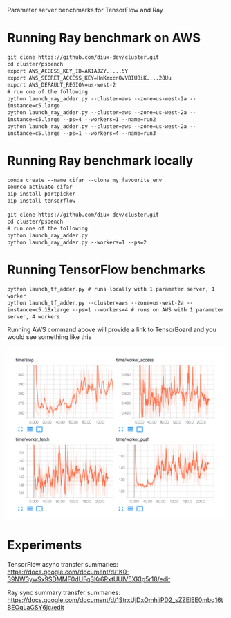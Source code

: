 Parameter server benchmarks for TensorFlow and Ray

# Running Ray benchmark on AWS
```
git clone https://github.com/diux-dev/cluster.git
cd cluster/psbench
export AWS_ACCESS_KEY_ID=AKIAJZY.....5Y
export AWS_SECRET_ACCESS_KEY=HnKmxcnOvVBIUBiK....28Uu
export AWS_DEFAULT_REGION=us-west-2
# run one of the following
python launch_ray_adder.py --cluster=aws --zone=us-west-2a --instance=c5.large
python launch_ray_adder.py --cluster=aws --zone=us-west-2a --instance=c5.large --ps=4 --workers=1 --name=run2
python launch_ray_adder.py --cluster=aws --zone=us-west-2a --instance=c5.large --ps=1 --workers=4 --name=run3
```

# Running Ray benchmark locally
```
conda create --name cifar --clone my_favourite_env
source activate cifar
pip install portpicker
pip install tensorflow

git clone https://github.com/diux-dev/cluster.git
cd cluster/psbench
# run one of the following
python launch_ray_adder.py
python launch_ray_adder.py --workers=1 --ps=2
```


# Running TensorFlow benchmarks

```
python launch_tf_adder.py # runs locally with 1 parameter server, 1 worker
python launch_tf_adder.py --cluster=aws --zone=us-west-2a --instance=c5.18xlarge --ps=1 --workers=4 # runs on AWS with 1 parameter server, 4 workers
```

Running AWS command above will provide a link to TensorBoard and you would see something like this

<img src="4worker.png">

# Experiments

TensorFlow async transfer summaries: https://docs.google.com/document/d/1K0-39NW3ywSx9SDMMF0dUFqSKr6RxtUUIV5XKIp5r18/edit

Ray sync summary transfer summaries: https://docs.google.com/document/d/1StrxUjDxOmhiiPD2_sZZElEE0mbq16tBEOqLaGSY6jc/edit
